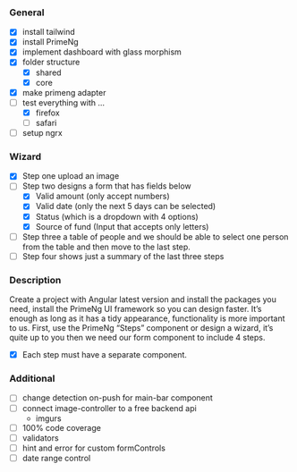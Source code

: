 ### General
- [x] install tailwind
- [x] install PrimeNg
- [x] implement dashboard with glass morphism
- [x] folder structure
  - [x] shared
  - [x] core
- [x] make primeng adapter
- [ ] test everything with ...
  - [x] firefox
  - [ ] safari
- [ ] setup ngrx

### Wizard
- [x] Step one upload an image
- [ ] Step two designs a form that has fields below
  - [x] Valid amount (only accept numbers)
  - [x] Valid date (only the next 5 days can be selected)
  - [x] Status (which is a dropdown with 4 options)
  - [x] Source of fund (Input that accepts only letters)
- [ ] Step three a table of people and we should be able to select one person from the table and then move to the last step.
- [ ] Step four shows just a summary of the last three steps

### Description
Create a project with Angular latest version and install the packages you need, install the PrimeNg UI framework so you can design faster.
It’s enough as long as it has a tidy appearance, functionality is more important to us.
First, use the PrimeNg “Steps” component or design a wizard, it’s quite up to you then we need our form component to include 4 steps.

- [x] Each step must have a separate component.

### Additional
- [ ] change detection on-push for main-bar component
- [ ] connect image-controller to a free backend api
  - imgurs
- [ ] 100% code coverage
- [ ] validators
- [ ] hint and error for custom formControls
- [ ] date range control
